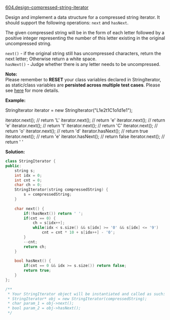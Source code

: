 [604.design-compressed-string-iterator](https://leetcode.com/problems/design-compressed-string-iterator/)  

Design and implement a data structure for a compressed string iterator. It should support the following operations: `next` and `hasNext`.

The given compressed string will be in the form of each letter followed by a positive integer representing the number of this letter existing in the original uncompressed string.

`next()` - if the original string still has uncompressed characters, return the next letter; Otherwise return a white space.  
`hasNext()` - Judge whether there is any letter needs to be uncompressed.

**Note:**  
Please remember to **RESET** your class variables declared in StringIterator, as static/class variables are **persisted across multiple test cases**. Please see [here](https://leetcode.com/faq/#different-output) for more details.

**Example:**

StringIterator iterator = new StringIterator("L1e2t1C1o1d1e1");

iterator.next(); // return 'L'
iterator.next(); // return 'e'
iterator.next(); // return 'e'
iterator.next(); // return 't'
iterator.next(); // return 'C'
iterator.next(); // return 'o'
iterator.next(); // return 'd'
iterator.hasNext(); // return true
iterator.next(); // return 'e'
iterator.hasNext(); // return false
iterator.next(); // return ' '  



**Solution:**  

```cpp
class StringIterator {
public:
    string s;
    int idx = 0;
    int cnt = 0;
    char ch = 0;
    StringIterator(string compressedString) {
        s = compressedString;
    }
    
    char next() {
        if(!hasNext()) return ' ';
        if(cnt == 0) {
            ch = s[idx++];
            while(idx < s.size() && s[idx] >= '0' && s[idx] <= '9')
                cnt = cnt * 10 + s[idx++] - '0';
        }
        --cnt;
        return ch;
    }
    
    bool hasNext() {
        if(cnt == 0 && idx >= s.size()) return false;
        return true;
    }
};

/**
 * Your StringIterator object will be instantiated and called as such:
 * StringIterator* obj = new StringIterator(compressedString);
 * char param_1 = obj->next();
 * bool param_2 = obj->hasNext();
 */
```
      